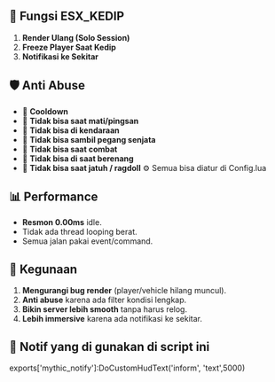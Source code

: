 ## 📌 Fungsi ESX_KEDIP

1. **Render Ulang (Solo Session)**
2. **Freeze Player Saat Kedip**
3. **Notifikasi ke Sekitar**
   
## 🛡️ Anti Abuse

* 🚫 **Cooldown**
* 🚫 **Tidak bisa saat mati/pingsan**
* 🚫 **Tidak bisa di kendaraan**
* 🚫 **Tidak bisa sambil pegang senjata**
* 🚫 **Tidak bisa saat combat**
* 🚫 **Tidak bisa di saat berenang**
* 🚫 **Tidak bisa saat jatuh / ragdoll**
⚙️ Semua bisa diatur di Config.lua

## 📊 Performance

* **Resmon 0.00ms** idle.
* Tidak ada thread looping berat.
* Semua jalan pakai event/command.

## 🎯 Kegunaan

1. **Mengurangi bug render** (player/vehicle hilang muncul).
2. **Anti abuse** karena ada filter kondisi lengkap.
3. **Bikin server lebih smooth** tanpa harus relog.
4. **Lebih immersive** karena ada notifikasi ke sekitar.

## 📌 Notif yang di gunakan di script ini
exports['mythic_notify']:DoCustomHudText('inform', 'text',5000)
